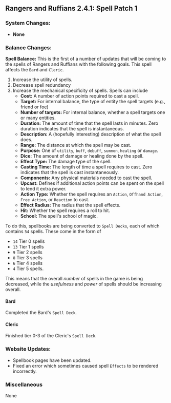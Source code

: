 ## Rangers and Ruffians 2.4.1: Spell Patch 1


### System Changes:
* __None__

### Balance Changes:

__Spell Balance:__ This is the first of a number of updates that will be coming to the spells of Rangers and Ruffians with the following goals. This spell affects the `Bard` and `Cleric`.
1. Increase the utility of spells.
2. Decrease spell redundancy
3. Increase the mechanical specificity of spells. Spells can include
    *  __Cost:__ A number of action points required to cast a spell.
    * __Target:__ For internal balance, the type of entity the spell targets (e.g., friend or foe)
    * __Number of targets:__ For internal balance, whether a spell targets one or many entities.
    * __Duration:__ The amount of time that the spell lasts in minutes. Zero duration indicates that the spell is instantaneous.
    * __Description:__ A (hopefully interesting) description of what the spell does.
    * __Range:__ The distance at which the spell may be cast.
    * __Purpose:__ One of `utility`, `buff`, `debuff`, `summon`, `healing` or `damage`.
    * __Dice:__ The amount of damage or healing done by the spell.
    * __Effect Type:__ The damage type of the spell.
    * __Casting Time:__ The length of time a spell requires to cast. Zero indicates that the spell is cast instantaneously.
    * __Components:__ Any physical materials needed to cast the spell.
    * __Upcast:__ Defines if additional action points can be spent on the spell to lend it extra power.
    * __Action Type:__ Whether the spell requires an `Action`, `Offhand Action`, `Free Action`, or `Reaction` to cast.
    * __Effect Radius:__ The radius that the spell effects.
    * __Hit:__ Whether the spell requires a roll to hit.
    * __School:__ The spell's school of magic.

To do this, spellbooks are being converted to `Spell Decks`, each of which contains `54` spells. These come in the form of
* `14` Tier 0 spells
* `13` Tier 1 spells
* `9` Tier 2 spells
* `8` Tier 3 spells
* `6` Tier 4 spells
* `4` Tier 5 spells.

This means that the overall _number_ of spells in the game is being decreased, while the _usefulness_ and _power_ of spells should be increasing overall.

#### Bard
Completed the Bard's `Spell Deck`.

#### Cleric
Finished tier 0-3 of the Cleric's `Spell Deck`.

### Website Updates:
* Spellbook pages have been updated.
* Fixed an error which sometimes caused spell `Effects` to be rendered incorrectly.

### Miscellaneous
None
